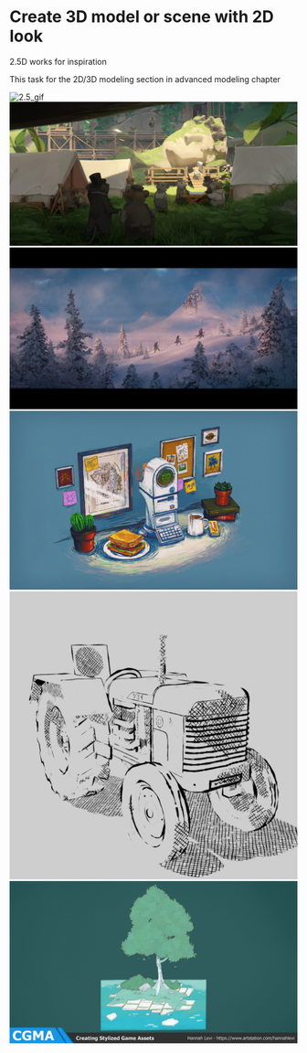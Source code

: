 # Create 3D model or scene with 2D look

2.5D works for inspiration

This task for the 2D/3D modeling section in advanced modeling chapter

![2.5_gif](/curriculum/6_advanced_modeling/images/2.5d/cat_shop_scene.gif)
![2.5_image_3](/curriculum/6_advanced_modeling/images/2.5d/mouse_city.jpg)
![2.5_image_4](/curriculum/6_advanced_modeling/images/2.5d/snowhunt_scene.jpg)
![2.5_image_5](/curriculum/6_advanced_modeling/images/2.5d/table_painting_scene.jpg)
![2.5_image_6](/curriculum/6_advanced_modeling/images/2.5d/tractor.jpg)
![2.5_image_6](/curriculum/6_advanced_modeling/images/2.5d/tree.jpg)




